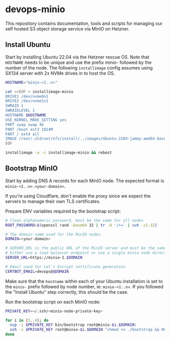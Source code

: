 # devops-minio

This repository contains documentation, tools and scripts for managing our self hosted S3 object storage service via MinIO on Hetzner.

## Install Ubuntu

Start by installing Ubuntu 22.04 via the Hetzner rescue OS. Note that `HOSTNAME` needs to be unique and use the prefix minio- followed by the number of the node. The following `installimage` config assumes using SX134 server with 2x NVMe drives in to host the OS.

```bash
HOSTNAME="minio-<1..n>"

cat <<EOF > installimage-minio
DRIVE1 /dev/nvme0n1
DRIVE2 /dev/nvme1n1
SWRAID 1
SWRAIDLEVEL 1
HOSTNAME $HOSTNAME
USE_KERNEL_MODE_SETTING yes
PART swap swap 4G
PART /boot ext3 1024M
PART / ext4 all
IMAGE /root/.oldroot/nfs/install/../images/Ubuntu-2204-jammy-amd64-base.tar.gz
EOF

installimage -a -c installimage-minio && reboot
```

## Bootstrap MinIO

Start by adding DNS A records for each MinIO node. The expected format is `minio-<1..n>.<your-domain>`.

If you're using Cloudflare, don't enable the proxy since we expect the servers to manage their own TLS certificates.

Prepare ENV variables required by the bootstrap script:

```bash
# Clean alphanumeric password, must be the same for all nodes
ROOT_PASSWORD=$(openssl rand -base64 32 | tr -d '/+=' | cut -c1-32)

# The domain name used for the MinIO nodes
DOMAIN=<your-domain>

# SERVER_URL is the public URL of the MinIO server and must be the same across all nodes.
# Either use a load balancer endpoint or use a single minio node directly.
SERVER_URL=https://minio-1.$DOMAIN

# Email used for Let's Encrypt certificate generation
CERTBOT_EMAIL=devops@$DOMAIN
```

Make sure that the `hostname` within each of your Ubuntu installation is set to the `minio-` prefix followed by node number, ie: `minio-<1..n>`. If you followed the "Install Ubuntu" step correctly, this should be the case.

Run the bootstrap script on each MinIO node:

```bash
PRIVATE_KEY=~/.ssh/<minio-node-private-key>

for i in {1..4}; do
  scp -i $PRIVATE_KEY bin/bootstrap root@minio-$i.$DOMAIN:
  ssh -i $PRIVATE_KEY root@minio-$i.$DOMAIN "chmod +x ./bootstrap && ROOT_PASSWORD=$ROOT_PASSWORD DOMAIN=$DOMAIN SERVER_URL=$SERVER_URL CERTBOT_EMAIL=$CERTBOT_EMAIL time ./bootstrap && reboot"
done
```
